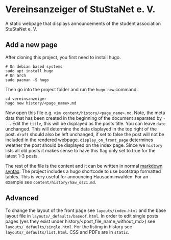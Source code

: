 # Vereinsanzeiger of StuStaNet e. V.

A static webpage that displays announcements of the student association StuStaNet e. V.

## Add a new page

After cloning this project, you first need to install hugo.
```shell
# On debian based systems
sudo apt install hugo
# On arch
sudo pacman -S hugo
```

Then go into the project folder and run the `hugo new` command:
```shell
cd vereinsanzeiger
hugo new history/<page_name>.md
```
Now open this file e.g. `vim content/history/<page_name>.md`.
Note, the meta data that has been created in the beginning of the document separated by `---`.
Edit the `title`, this will be displayed as the posts title. You can leave `date` unchanged. This will determine the data displayed in the top right of the post.
`draft` should also be left unchanged, if set to false the post will not be included in the rendered webpage. `display_on_front_page` determines weather the post
should be displayed on the index page. Since we `history` lists all old posts it makes sense to have this flag only set to true for the latest 1-3 posts.


The rest of the file is the content and it can be written in normal [markdown syntax](https://www.markdownguide.org/basic-syntax/). The project includes a hugo shortcode to use bootstrap formatted tables. This is very useful for announcing Hausadminwahlen. 
For an example see `content/history/haw_ss21.md`.

## Advanced
To change the layout of the front page see `layouts/index.html` and the base layout file in `layouts/_defaults/baseof.html`.
In order to edit single posts pages (yes they exist under history/<post_file_name_without_md>) see `layouts/_defaults/single.html`. For the listing in history see `layouts/_defaults/list.html`.
CSS and PDFs are in `static`.